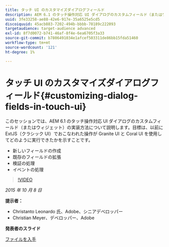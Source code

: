 ```yaml
---
title: タッチ UI のカスタマイズダイアログフィールド
description: AEM 6.1 のタッチ操作対応 UI ダイアログのカスタムフィールド（またはウィジェット）の実装方法を説明します。ExtJS（クラシック UI）で以前におこなわれた操作が、Granite UI および Coral UI を使用して実行できるようになりました。
uuid: 3fe33258-ae88-42e6-917e-35a6525e5cd5
discoiquuid: 45acb883-7202-494b-bbbb-78189c222093
targetaudience: target-audience advanced
exl-id: 8f7d0072-b741-46af-8f4e-6ea6705f3a33
source-git-commit: b7806491034e1afcef503311de86bb15fda51460
workflow-type: tm+mt
source-wordcount: '121'
ht-degree: 1%

---
```


# タッチ UI のカスタマイズダイアログフィールド{#customizing-dialog-fields-in-touch-ui}

このセッションでは、AEM 6.1 のタッチ操作対応 UI ダイアログのカスタムフィールド（またはウィジェット）の実装方法について説明します。目標は、以前に ExtJS（クラシック UI）でおこなわれた操作が Granite UI と Coral UI を使用してどのように実行できたかを示すことです。

* 新しいフィールドの作成
* 既存のフィールドの拡張
* 検証の処理
* イベントの処理

>[!VIDEO](https://video.tv.adobe.com/v/19373/?quality=9)

*2015 年 10 月 8 日*

**提示者：**

* Christanto Leonardo 氏、Adobe、シニアデベロッパー
* Christian Meyer、デベロッパー、Adobe

**発表者のスライド**

[ファイルを入手](assets/aem-gems-customizing-touch-ui-dialog-fields.pdf)
<!--
[Get back to the Overview](https://helpx.adobe.com/experience-manager/kt/eseminars/gems/aem-index.html)
-->
